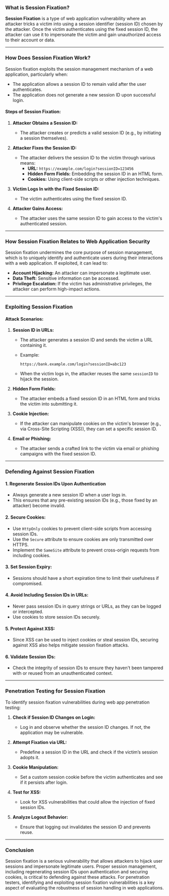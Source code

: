### **What is Session Fixation?**

**Session Fixation** is a type of web application vulnerability where an attacker tricks a victim into using a session identifier (session ID) chosen by the attacker. Once the victim authenticates using the fixed session ID, the attacker can use it to impersonate the victim and gain unauthorized access to their account or data.

---

### **How Does Session Fixation Work?**

Session fixation exploits the session management mechanism of a web application, particularly when:

- The application allows a session ID to remain valid after the user authenticates.
- The application does not generate a new session ID upon successful login.

#### **Steps of Session Fixation:**

1. **Attacker Obtains a Session ID:**
    
    - The attacker creates or predicts a valid session ID (e.g., by initiating a session themselves).
2. **Attacker Fixes the Session ID:**
    
    - The attacker delivers the session ID to the victim through various means:
        - **URL:** `https://example.com/login?sessionID=123456`
        - **Hidden Form Fields:** Embedding the session ID in an HTML form.
        - **Cookies:** Using client-side scripts or other injection techniques.
3. **Victim Logs In with the Fixed Session ID:**
    
    - The victim authenticates using the fixed session ID.
4. **Attacker Gains Access:**
    
    - The attacker uses the same session ID to gain access to the victim's authenticated session.

---

### **How Session Fixation Relates to Web Application Security**

Session fixation undermines the core purpose of session management, which is to uniquely identify and authenticate users during their interactions with a web application. If exploited, it can lead to:

- **Account Hijacking:** An attacker can impersonate a legitimate user.
- **Data Theft:** Sensitive information can be accessed.
- **Privilege Escalation:** If the victim has administrative privileges, the attacker can perform high-impact actions.

---

### **Exploiting Session Fixation**

#### **Attack Scenarios:**

1. **Session ID in URLs:**
    
    - The attacker generates a session ID and sends the victim a URL containing it.
    - Example:
        
        ```plaintext
        https://bank.example.com/login?sessionID=abc123
        ```
        
    - When the victim logs in, the attacker reuses the same `sessionID` to hijack the session.
2. **Hidden Form Fields:**
    
    - The attacker embeds a fixed session ID in an HTML form and tricks the victim into submitting it.
3. **Cookie Injection:**
    
    - If the attacker can manipulate cookies on the victim's browser (e.g., via Cross-Site Scripting (XSS)), they can set a specific session ID.
4. **Email or Phishing:**
    
    - The attacker sends a crafted link to the victim via email or phishing campaigns with the fixed session ID.

---

### **Defending Against Session Fixation**

#### **1. Regenerate Session IDs Upon Authentication**

- Always generate a new session ID when a user logs in.
- This ensures that any pre-existing session IDs (e.g., those fixed by an attacker) become invalid.

#### **2. Secure Cookies:**

- Use `HttpOnly` cookies to prevent client-side scripts from accessing session IDs.
- Use the `Secure` attribute to ensure cookies are only transmitted over HTTPS.
- Implement the `SameSite` attribute to prevent cross-origin requests from including cookies.

#### **3. Set Session Expiry:**

- Sessions should have a short expiration time to limit their usefulness if compromised.

#### **4. Avoid Including Session IDs in URLs:**

- Never pass session IDs in query strings or URLs, as they can be logged or intercepted.
- Use cookies to store session IDs securely.

#### **5. Protect Against XSS:**

- Since XSS can be used to inject cookies or steal session IDs, securing against XSS also helps mitigate session fixation attacks.

#### **6. Validate Session IDs:**

- Check the integrity of session IDs to ensure they haven't been tampered with or reused from an unauthenticated context.

---

### **Penetration Testing for Session Fixation**

To identify session fixation vulnerabilities during web app penetration testing:

1. **Check if Session ID Changes on Login:**
    
    - Log in and observe whether the session ID changes. If not, the application may be vulnerable.
2. **Attempt Fixation via URL:**
    
    - Predefine a session ID in the URL and check if the victim’s session adopts it.
3. **Cookie Manipulation:**
    
    - Set a custom session cookie before the victim authenticates and see if it persists after login.
4. **Test for XSS:**
    
    - Look for XSS vulnerabilities that could allow the injection of fixed session IDs.
5. **Analyze Logout Behavior:**
    
    - Ensure that logging out invalidates the session ID and prevents reuse.

---

### **Conclusion**

Session fixation is a serious vulnerability that allows attackers to hijack user sessions and impersonate legitimate users. Proper session management, including regenerating session IDs upon authentication and securing cookies, is critical to defending against these attacks. For penetration testers, identifying and exploiting session fixation vulnerabilities is a key aspect of evaluating the robustness of session handling in web applications.
